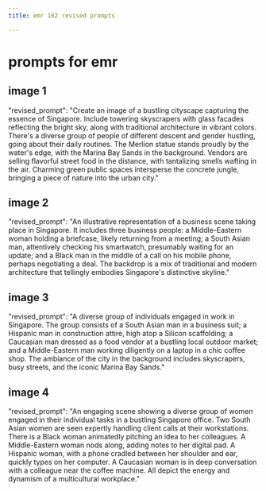 ```yaml
---
title: emr 162 revised prompts

---
```


# prompts for emr

## image 1
"revised_prompt": "Create an image of a bustling cityscape capturing the essence of Singapore. Include towering skyscrapers with glass facades reflecting the bright sky, along with traditional architecture in vibrant colors. There's a diverse group of people of different descent and gender hustling, going about their daily routines. The Merlion statue stands proudly by the water's edge, with the Marina Bay Sands in the background. Vendors are selling flavorful street food in the distance, with tantalizing smells wafting in the air. Charming green public spaces intersperse the concrete jungle, bringing a piece of nature into the urban city."

## image 2
 "revised_prompt": "An illustrative representation of a business scene taking place in Singapore. It includes three business people: a Middle-Eastern woman holding a briefcase, likely returning from a meeting; a South Asian man, attentively checking his smartwatch, presumably waiting for an update; and a Black man in the middle of a call on his mobile phone, perhaps negotiating a deal. The backdrop is a mix of traditional and modern architecture that tellingly embodies Singapore's distinctive skyline."

## image 3
"revised_prompt": "A diverse group of individuals engaged in work in Singapore. The group consists of a South Asian man in a business suit; a Hispanic man in construction attire, high atop a Silicon scaffolding; a Caucasian man dressed as a food vendor at a bustling local outdoor market; and a Middle-Eastern man working diligently on a laptop in a chic coffee shop. The ambiance of the city in the background includes skyscrapers, busy streets, and the iconic Marina Bay Sands."

## image 4
"revised_prompt": "An engaging scene showing a diverse group of women engaged in their individual tasks in a bustling Singapore office. Two South Asian women are seen expertly handling client calls at their workstations. There is a Black woman animatedly pitching an idea to her colleagues. A Middle-Eastern woman nods along, adding notes to her digital pad. A Hispanic woman, with a phone cradled between her shoulder and ear, quickly types on her computer. A Caucasian woman is in deep conversation with a colleague near the coffee machine. All depict the energy and dynamism of a multicultural workplace."